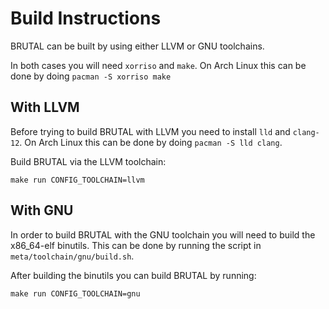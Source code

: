 # Build Instructions

BRUTAL can be built by using either LLVM or GNU toolchains.

In both cases you will need ``xorriso`` and ``make``. On Arch Linux this can be done by doing ``pacman -S xorriso make``

## With LLVM

Before trying to build BRUTAL with LLVM you need to install ``lld`` and ``clang-12``. On Arch Linux this can be done by doing ``pacman -S lld clang``.

Build BRUTAL via the LLVM toolchain:

``make run CONFIG_TOOLCHAIN=llvm``

## With GNU

In order to build BRUTAL with the GNU toolchain you will need to build the x86_64-elf binutils. This can be done by running the script in ``meta/toolchain/gnu/build.sh``.

After building the binutils you can build BRUTAL by running:

``make run CONFIG_TOOLCHAIN=gnu``
